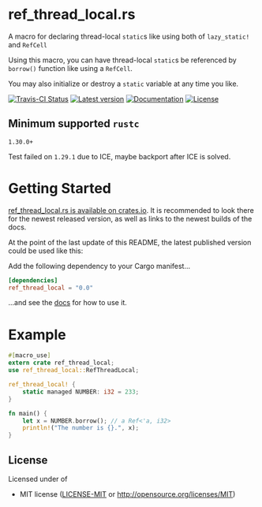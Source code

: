 ref_thread_local.rs
==============

A macro for declaring thread-local `static`s like using both of `lazy_static!` and `RefCell`

Using this macro, you can have thread-local `static`s be referenced by `borrow()` function 
like using a `RefCell`.

You may also initialize or destroy a `static` variable at any time you like.

[![Travis-CI Status](https://travis-ci.org/Xeiron/ref_thread_local.rs.svg?branch=master)](https://travis-ci.org/Xeiron/ref_thread_local.rs)
[![Latest version](https://img.shields.io/crates/v/ref_thread_local.svg)](https://crates.io/crates/ref_thread_local)
[![Documentation](https://docs.rs/ref_thread_local/badge.svg)](https://docs.rs/ref_thread_local)
[![License](https://img.shields.io/crates/l/ref_thread_local.svg)](https://github.com/Xeiron/ref_thread_local.rs#license)

## Minimum supported `rustc`

`1.30.0+`

Test failed on `1.29.1` due to ICE, maybe backport after ICE is solved.

# Getting Started

[ref_thread_local.rs is available on crates.io](https://crates.io/crates/ref_thread_local).
It is recommended to look there for the newest released version, as well as links to the newest builds of the docs.

At the point of the last update of this README, the latest published version could be used like this:

Add the following dependency to your Cargo manifest...

```toml
[dependencies]
ref_thread_local = "0.0"
```

...and see the [docs](https://docs.rs/ref_thread_local) for how to use it.

# Example

```rust
#[macro_use]
extern crate ref_thread_local;
use ref_thread_local::RefThreadLocal;

ref_thread_local! {
    static managed NUMBER: i32 = 233;
}

fn main() {
    let x = NUMBER.borrow(); // a Ref<'a, i32>
    println!("The number is {}.", x);
}
```

## License

Licensed under of
 * MIT license ([LICENSE-MIT](LICENSE-MIT) or http://opensource.org/licenses/MIT)